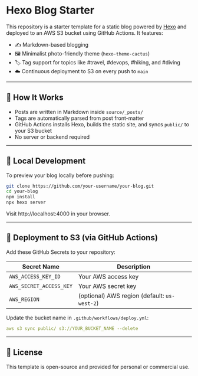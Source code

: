 # Hexo Blog Starter

This repository is a starter template for a static blog powered by [Hexo](https://hexo.io/) and deployed to an AWS S3 bucket using GitHub Actions. It features:

- ✍️ Markdown-based blogging
- 🖼️ Minimalist photo-friendly theme (`hexo-theme-cactus`)
- 🏷️ Tag support for topics like #travel, #devops, #hiking, and #diving
- ☁️ Continuous deployment to S3 on every push to `main`

---

## 🚀 How It Works

- Posts are written in Markdown inside `source/_posts/`
- Tags are automatically parsed from post front-matter
- GitHub Actions installs Hexo, builds the static site, and syncs `public/` to your S3 bucket
- No server or backend required

---

## 🧪 Local Development

To preview your blog locally before pushing:

```bash
git clone https://github.com/your-username/your-blog.git
cd your-blog
npm install
npx hexo server
```

Visit http://localhost:4000 in your browser.

---

## 🚚 Deployment to S3 (via GitHub Actions)

Add these GitHub Secrets to your repository:

| Secret Name               | Description                        |
|---------------------------|------------------------------------|
| `AWS_ACCESS_KEY_ID`       | Your AWS access key                |
| `AWS_SECRET_ACCESS_KEY`   | Your AWS secret key                |
| `AWS_REGION`              | (optional) AWS region (default: `us-west-2`) |

Update the bucket name in `.github/workflows/deploy.yml`:
```yaml
aws s3 sync public/ s3://YOUR_BUCKET_NAME --delete
```

---

## 📄 License

This template is open-source and provided for personal or commercial use.

